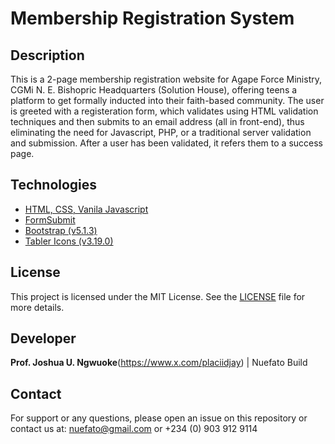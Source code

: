 # Membership Registration System
## Description
This is a 2-page membership registration website for Agape Force Ministry, CGMi N. E. Bishopric Headquarters (Solution House), offering teens a platform to get formally inducted into their faith-based community. The user is greeted with a registeration form, which validates using HTML validation techniques and then submits to an email address (all in front-end), thus eliminating the need for Javascript, PHP, or a traditional server validation and submission. After a user has been validated, it refers them to a success page.

## Technologies
- [HTML, CSS, Vanila Javascript](LICENSE)
- [FormSubmit](https://www.formsubmit.co)
- [Bootstrap (v5.1.3)](https://getbootstrap.com/docs/5.1/getting-started/download)
- [Tabler Icons (v3.19.0)](https://github.com/tabler/tabler-icons/releases/tag/v3.19.0)

## License
This project is licensed under the MIT License. See the [LICENSE](LICENSE) file for more details.

## Developer
**Prof. Joshua U. Ngwuoke**(https://www.x.com/placiidjay) | Nuefato Build

## Contact
For support or any questions, please open an issue on this repository or contact us at: nuefato@gmail.com or +234 (0) 903 912 9114
